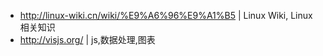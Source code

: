 * <http://linux-wiki.cn/wiki/%E9%A6%96%E9%A1%B5> | Linux Wiki, Linux相关知识
* <http://visjs.org/> | js,数据处理,图表

